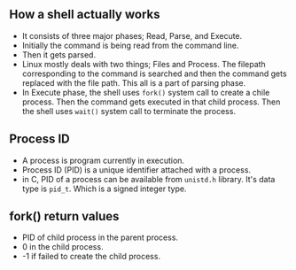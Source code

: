 ## How a shell actually works
- It consists of three major phases; Read, Parse, and Execute.
- Initially the command is being read from the command line.
- Then it gets parsed.
- Linux mostly deals with two things; Files and Process. The filepath corresponding to the command is searched and then the command gets replaced with the file path. This all is a part of parsing phase.
- In Execute phase, the shell uses `fork()` system call to create a chile process. Then the command gets executed in that child process. Then the shell uses `wait()` system call to terminate the process.
  
## Process ID
- A process is program currently in execution.
- Process ID (PID) is a unique identifier attached with a process.
- in C, PID of a process can be available from `unistd.h` library. It's data type is `pid_t`. Which is a signed integer type.

## fork() return values
- PID of child process in the parent process.
- 0 in the child process.
- -1 if failed to create the child process.